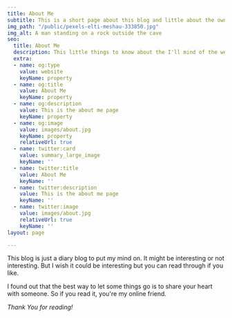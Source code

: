 ```yaml
---
title: About Me
subtitle: This is a short page about this blog and little about the owner of the blog.
img_path: "/public/pexels-elti-meshau-333850.jpg"
img_alt: A man standing on a rock outside the cave
seo:
  title: About Me
  description: This little things to know about the I'll mind of the websites owner.
  extra:
  - name: og:type
    value: website
    keyName: property
  - name: og:title
    value: About Me
    keyName: property
  - name: og:description
    value: This is the about me page
    keyName: property
  - name: og:image
    value: images/about.jpg
    keyName: property
    relativeUrl: true
  - name: twitter:card
    value: summary_large_image
    keyName: ''
  - name: twitter:title
    value: About Me
    keyName: ''
  - name: twitter:description
    value: This is the about me page
    keyName: ''
  - name: twitter:image
    value: images/about.jpg
    relativeUrl: true
    keyName: ''
layout: page

---
```

This blog is just a diary blog to put my mind on. It might be interesting or not interesting. But I wish it could be interesting but you can read through if you like.

I found out that the best way to let some things go is to share your heart with someone. So if you read it, you're my online friend.

_Thank You for reading!_